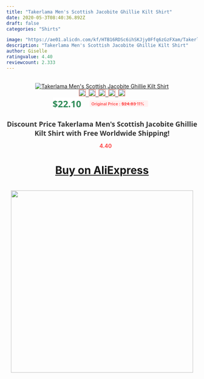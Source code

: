 ```yaml
---
title: "Takerlama Men's Scottish Jacobite Ghillie Kilt Shirt"
date: 2020-05-3T08:40:36.892Z
draft: false
categories: "Shirts"

image: "https://ae01.alicdn.com/kf/HTB16RDSc6ihSKJjy0Ffq6zGzFXam/Takerlama-Men-s-Scottish-Jacobite-Ghillie-Kilt-Shirt-Casual-Shirt-Luxury-All-Safe-Jacobite-Ghillie-Shirt.jpg"
description: "Takerlama Men's Scottish Jacobite Ghillie Kilt Shirt"
author: Giselle
ratingvalue: 4.40
reviewcount: 2.333
---
```

<br>
<div style="text-align: center;">
<a href="https://s.click.aliexpress.com/e/_A293ct" target="_blank" rel="nofollow noopener noreferrer"><img alt="Takerlama Men's Scottish Jacobite Ghillie Kilt Shirt" class="magnifier-image" src="https://ae01.alicdn.com/kf/HTB16RDSc6ihSKJjy0Ffq6zGzFXam/Takerlama-Men-s-Scottish-Jacobite-Ghillie-Kilt-Shirt-Casual-Shirt-Luxury-All-Safe-Jacobite-Ghillie-Shirt.jpg_640x640.jpg">
<br>
<img style="border:1px solid salmon" src="https://ae01.alicdn.com/kf/HTB16RDSc6ihSKJjy0Ffq6zGzFXam/Takerlama-Men-s-Scottish-Jacobite-Ghillie-Kilt-Shirt-Casual-Shirt-Luxury-All-Safe-Jacobite-Ghillie-Shirt.jpg_120x120.jpg">&nbsp;&nbsp;<img style="border:1px solid salmon" src="https://ae01.alicdn.com/kf/HTB1ChEURVXXXXbGXFXXq6xXFXXXu/Takerlama-Men-s-Scottish-Jacobite-Ghillie-Kilt-Shirt-Casual-Shirt-Luxury-All-Safe-Jacobite-Ghillie-Shirt.jpg_120x120.jpg">&nbsp;&nbsp;<img style="border:1px solid salmon" src="https://ae01.alicdn.com/kf/HTB1CosNRVXXXXb1XVXXq6xXFXXX5/Takerlama-Men-s-Scottish-Jacobite-Ghillie-Kilt-Shirt-Casual-Shirt-Luxury-All-Safe-Jacobite-Ghillie-Shirt.jpg_120x120.jpg">&nbsp;&nbsp;<img style="border:1px solid salmon" src="https://ae01.alicdn.com/kf/HTB157wJRVXXXXchXVXXq6xXFXXXY/Takerlama-Men-s-Scottish-Jacobite-Ghillie-Kilt-Shirt-Casual-Shirt-Luxury-All-Safe-Jacobite-Ghillie-Shirt.jpg_120x120.jpg">&nbsp;&nbsp;<img style="border:1px solid salmon" src="https://ae01.alicdn.com/kf/HTB1FY8hSXXXXXXpXXXXq6xXFXXXf/Takerlama-Men-s-Scottish-Jacobite-Ghillie-Kilt-Shirt-Casual-Shirt-Luxury-All-Safe-Jacobite-Ghillie-Shirt.jpg_120x120.jpg"></a></div><br0>
<div style="text-align: center;"><span style="background-color: white; border: 0px; box-sizing: border-box; color: seagreen; display: inline-block; font-family: &quot;open sans&quot; , &quot;arial&quot; , &quot;helvetica&quot; , sans-serif , &quot;heiti&quot;; font-size: 24px; font-stretch: inherit; font-weight: 700; line-height: inherit; margin: 0px 10px 0px 0px; padding: 0px; vertical-align: middle;">$22.10 </span>
<span style="background: rgb(255 , 241 , 241); border-radius: 3px; border: 0px; box-sizing: border-box; color: #ff4747; display: inline-block; font-family: inherit; font-size: 12px; font-stretch: inherit; font-style: inherit; font-variant: inherit; font-weight: 600; line-height: inherit; margin: 0px; padding: 2px 5px; transform: scale(0.9); vertical-align: middle;">Original Price : <b style="text-decoration: line-through;">$24.83 </b> 11%&nbsp;&nbsp;</span></div>
<h1 style="color: #333333; display: inline-block; font-family: &quot;open sans&quot; , &quot;arial&quot; , &quot;helvetica&quot; , sans-serif , &quot;heiti&quot;; font-size: 18px; font-stretch: inherit; font-weight: 700; text-align: center;">Discount Price Takerlama Men's Scottish Jacobite Ghillie Kilt Shirt with Free Worldwide Shipping!</h1>
<div style="color: #ff4747; text-align: center;">
<img src="https://4.bp.blogspot.com/-M0ZcTcb-5uY/XleCXlxnR4I/AAAAAAAAAEc/OrjgMkXV1oMQFaCRZj5HQwOCBcu3w1FegCPcBGAYYCw/s1600/star.png" style="height: 15px;">&nbsp;<b>4.40</b></div>
<div class="button_cont" align="center"><a class="buynow_a" href="https://s.click.aliexpress.com/e/_A293ct" target="_blank" rel="nofollow noopener noreferrer"><H1>Buy on AliExpress</H1></a></div><br>
<div class="separator" style="clear: both; text-align: center;">
<img src="https://lh3.googleusercontent.com/-pTy5HemUv9M/XlePHvY0dAI/AAAAAAAAAE4/0nX5iRUoIWY8eMW9Dpxeirr157OZliDIgCLcBGAsYHQ/s1600/badge.gif" width="480">
</div>
